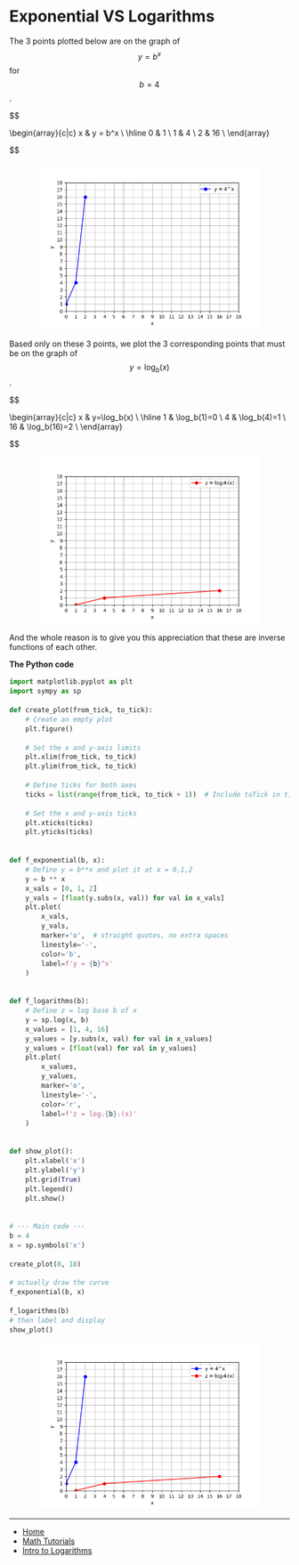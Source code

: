 # Exponential VS Logarithms

The 3 points plotted below are on the graph of $$y=b^x$$ for $$b=4$$.

$$

  \begin{array}{c|c}
    x & y = b^x \\
    \hline
    0 & 1       \\
    1 & 4       \\
    2 & 16      \\
  \end{array}

$$

<p align="center">
    <img src="./assets/img1.png" alt="img1" width="400"/>
</p>


Based only on these 3 points, we plot the 3 corresponding points that must be on the graph of $$y=\log_{b}(x)$$.

$$

\begin{array}{c|c}
            x & y=\log_b(x) \\
            \hline
            1 &     \log_b(1)=0     \\
            4 &     \log_b(4)=1     \\
            16 &    \log_b(16)=2    \\
\end{array}

$$

<p align="center">
    <img src="./assets/img2.png" alt="img2" width="400"/>
</p>

And the whole reason is to give you this appreciation that these are inverse functions of each other.

**The Python code**

```python
import matplotlib.pyplot as plt
import sympy as sp

def create_plot(from_tick, to_tick):
    # Create an empty plot
    plt.figure()

    # Set the x and y-axis limits
    plt.xlim(from_tick, to_tick)
    plt.ylim(from_tick, to_tick)

    # Define ticks for both axes
    ticks = list(range(from_tick, to_tick + 1))  # Include toTick in ticks

    # Set the x and y-axis ticks
    plt.xticks(ticks)
    plt.yticks(ticks)


def f_exponential(b, x):
    # Define y = b**x and plot it at x = 0,1,2
    y = b ** x
    x_vals = [0, 1, 2]
    y_vals = [float(y.subs(x, val)) for val in x_vals]
    plt.plot(
        x_vals,
        y_vals,
        marker='o',  # straight quotes, no extra spaces
        linestyle='-',
        color='b',
        label=f'y = {b}^x'
    )


def f_logarithms(b):
    # Define z = log base b of x
    y = sp.log(x, b)
    x_values = [1, 4, 16]
    y_values = [y.subs(x, val) for val in x_values]
    y_values = [float(val) for val in y_values]
    plt.plot(
        x_values,
        y_values,
        marker='o',
        linestyle='-',
        color='r',
        label=f'z = log₍{b}₎(x)'
    )


def show_plot():
    plt.xlabel('x')
    plt.ylabel('y')
    plt.grid(True)
    plt.legend()
    plt.show()


# --- Main code ---
b = 4
x = sp.symbols('x')

create_plot(0, 18)

# actually draw the curve
f_exponential(b, x)

f_logarithms(b)
# then label and display
show_plot()

```

<p align="center">
    <img src="./assets/img3.png" alt="img3" width="400"/>
</p>

---

- [Home](./../../README.md)
- [Math Tutorials](./../tutorials.md)
- [Intro to Logarithms](./1_Intro_to_Logarithms.md)
